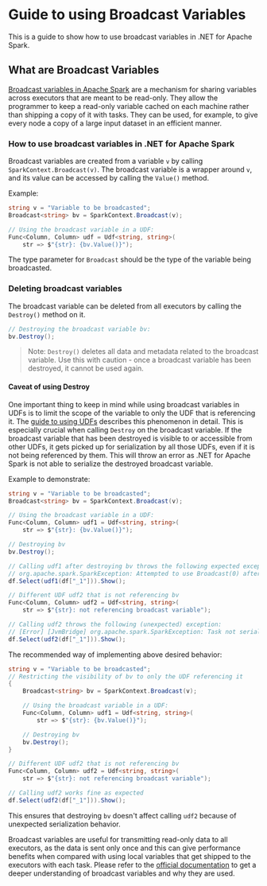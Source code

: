 # Guide to using Broadcast Variables

This is a guide to show how to use broadcast variables in .NET for Apache Spark.

## What are Broadcast Variables

[Broadcast variables in Apache Spark](https://spark.apache.org/docs/2.2.0/rdd-programming-guide.html#broadcast-variables) are a mechanism for sharing variables across executors that are meant to be read-only. They allow the programmer to keep a read-only variable cached on each machine rather than shipping a copy of it with tasks. They can be used, for example, to give every node a copy of a large input dataset in an efficient manner.

### How to use broadcast variables in .NET for Apache Spark

Broadcast variables are created from a variable `v` by calling `SparkContext.Broadcast(v)`. The broadcast variable is a wrapper around `v`, and its value can be accessed by calling the `Value()` method. 

Example:

```csharp
string v = "Variable to be broadcasted";
Broadcast<string> bv = SparkContext.Broadcast(v);

// Using the broadcast variable in a UDF:
Func<Column, Column> udf = Udf<string, string>(
    str => $"{str}: {bv.Value()}");
```

The type parameter for `Broadcast` should be the type of the variable being broadcasted.

### Deleting broadcast variables

The broadcast variable can be deleted from all executors by calling the `Destroy()` method on it.

```csharp
// Destroying the broadcast variable bv:
bv.Destroy();
```

> Note: `Destroy()` deletes all data and metadata related to the broadcast variable. Use this with caution - once a broadcast variable has been destroyed, it cannot be used again.

#### Caveat of using Destroy

One important thing to keep in mind while using broadcast variables in UDFs is to limit the scope of the variable to only the UDF that is referencing it. The [guide to using UDFs](udf-guide.md) describes this phenomenon in detail. This is especially crucial when calling `Destroy` on the broadcast variable. If the broadcast variable that has been destroyed is visible to or accessible from other UDFs, it gets picked up for serialization by all those UDFs, even if it is not being referenced by them. This will throw an error as .NET for Apache Spark is not able to serialize the destroyed broadcast variable.

Example to demonstrate:

```csharp
string v = "Variable to be broadcasted";
Broadcast<string> bv = SparkContext.Broadcast(v);

// Using the broadcast variable in a UDF:
Func<Column, Column> udf1 = Udf<string, string>(
	str => $"{str}: {bv.Value()}");

// Destroying bv
bv.Destroy();

// Calling udf1 after destroying bv throws the following expected exception:
// org.apache.spark.SparkException: Attempted to use Broadcast(0) after it was destroyed
df.Select(udf1(df["_1"])).Show();

// Different UDF udf2 that is not referencing bv
Func<Column, Column> udf2 = Udf<string, string>(
	str => $"{str}: not referencing broadcast variable");

// Calling udf2 throws the following (unexpected) exception:
// [Error] [JvmBridge] org.apache.spark.SparkException: Task not serializable
df.Select(udf2(df["_1"])).Show();
```

The recommended way of implementing above desired behavior:

```csharp
string v = "Variable to be broadcasted";
// Restricting the visibility of bv to only the UDF referencing it
{
	Broadcast<string> bv = SparkContext.Broadcast(v);

	// Using the broadcast variable in a UDF:
	Func<Column, Column> udf1 = Udf<string, string>(
		str => $"{str}: {bv.Value()}");

	// Destroying bv
	bv.Destroy();
}

// Different UDF udf2 that is not referencing bv
Func<Column, Column> udf2 = Udf<string, string>(
	str => $"{str}: not referencing broadcast variable");

// Calling udf2 works fine as expected
df.Select(udf2(df["_1"])).Show();
```
 This ensures that destroying `bv` doesn't affect calling `udf2` because of unexpected serialization behavior. 

 Broadcast variables are useful for transmitting read-only data to all executors, as the data is sent only once and this can give performance benefits when compared with using local variables that get shipped to the executors with each task. Please refer to the [official documentation](https://spark.apache.org/docs/2.2.0/rdd-programming-guide.html#broadcast-variables) to get a deeper understanding of broadcast variables and why they are used.